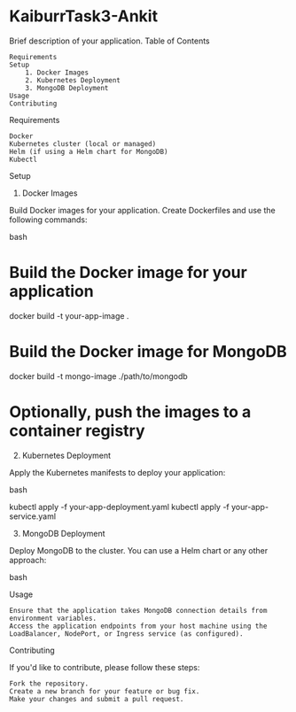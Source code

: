 # KaiburrTask3-Ankit

Brief description of your application.
Table of Contents

    Requirements
    Setup
        1. Docker Images
        2. Kubernetes Deployment
        3. MongoDB Deployment
    Usage
    Contributing
Requirements

    Docker
    Kubernetes cluster (local or managed)
    Helm (if using a Helm chart for MongoDB)
    Kubectl

Setup
1. Docker Images

Build Docker images for your application. Create Dockerfiles and use the following commands:

bash

# Build the Docker image for your application
docker build -t your-app-image .

# Build the Docker image for MongoDB
docker build -t mongo-image ./path/to/mongodb

# Optionally, push the images to a container registry

2. Kubernetes Deployment

Apply the Kubernetes manifests to deploy your application:

bash

kubectl apply -f your-app-deployment.yaml
kubectl apply -f your-app-service.yaml

3. MongoDB Deployment

Deploy MongoDB to the cluster. You can use a Helm chart or any other approach:

bash

Usage

    Ensure that the application takes MongoDB connection details from environment variables.
    Access the application endpoints from your host machine using the LoadBalancer, NodePort, or Ingress service (as configured).

Contributing

If you'd like to contribute, please follow these steps:

    Fork the repository.
    Create a new branch for your feature or bug fix.
    Make your changes and submit a pull request.
